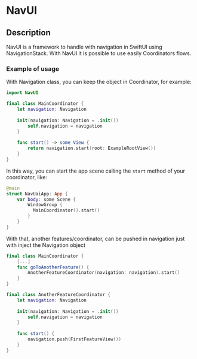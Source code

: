 # NavUI

## Description
NavUI is a framework to handle with navigation in SwiftUI using NavigationStack. With NavUI it is possible to use easily Coordinators flows.

### Example of usage

With Navigation class, you can keep the object in Coordinator, for example:
```swift
import NavUI

final class MainCoordinator {
	let navigation: Navigation
	
	init(navigation: Navigation = .init())
		self.navigation = navigation
	}
	
	func start() -> some View {
		return navigation.start(root: ExampleRootView())
	}
}
```

In this way, you can start the app scene calling the `start` method of your coordinator, like:
```swift
@main
struct NavUaiApp: App {
    var body: some Scene {
        WindowGroup {
          MainCoordinator().start()
        }
    }
}
```

With that, another features/coordinator, can be pushed in navigation just with inject the Navigation object
```swift
final class MainCoordinator {
	[...]
	func goToAnotherFeature() {
		AnotherFeatureCoordinator(navigation: navigation).start()
	}
}

final class AnotherFeatureCoordinator {
	let navigation: Navigation
	
	init(navigation: Navigation = .init())
		self.navigation = navigation
	}
	
	func start() {
		navigation.push(FirstFeatureView())
	}
}
```
